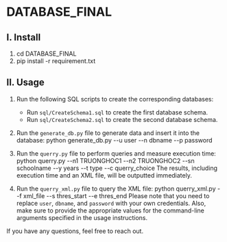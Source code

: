 # DATABASE_FINAL

## I. Install
1. cd DATABASE_FINAL
2. pip install -r requirement.txt

## II. Usage
1. Run the following SQL scripts to create the corresponding databases:
   - Run `sql/CreateSchema1.sql` to create the first database schema.
   - Run `sql/CreateSchema2.sql` to create the second database schema.

2. Run the `generate_db.py` file to generate data and insert it into the database:
  python generate_db.py --u user --n dbname --p password

3. Run the `querry.py` file to perform queries and measure execution time:
  python querry.py --n1 TRUONGHOC1 --n2 TRUONGHOC2 --sn schoolname --y years --t type --c querry_choice
The results, including execution time and an XML file, will be outputted immediately.
  
4. Run the `querry_xml.py` file to query the XML file:
  python querry_xml.py --f xml_file --s thres_start --e thres_end
Please note that you need to replace `user`, `dbname`, and `password` with your own credentials. Also, make sure to provide the appropriate values for the command-line arguments specified in the usage instructions.

If you have any questions, feel free to reach out.
